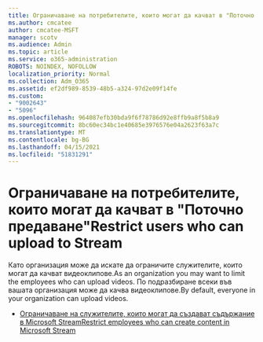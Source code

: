 ```yaml
---
title: Ограничаване на потребителите, които могат да качват в "Поточно предаване"
ms.author: cmcatee
author: cmcatee-MSFT
manager: scotv
ms.audience: Admin
ms.topic: article
ms.service: o365-administration
ROBOTS: NOINDEX, NOFOLLOW
localization_priority: Normal
ms.collection: Adm_O365
ms.assetid: ef2df989-8539-48b5-a324-97d2e09f14fe
ms.custom:
- "9002643"
- "5096"
ms.openlocfilehash: 964087efb30bda9f6f78786d92e8ffb9a8f5b8a9
ms.sourcegitcommit: 8bc60ec34bc1e40685e3976576e04a2623f63a7c
ms.translationtype: MT
ms.contentlocale: bg-BG
ms.lasthandoff: 04/15/2021
ms.locfileid: "51831291"
---
```

# <a name="restrict-users-who-can-upload-to-stream"></a><span data-ttu-id="63677-102">Ограничаване на потребителите, които могат да качват в "Поточно предаване"</span><span class="sxs-lookup"><span data-stu-id="63677-102">Restrict users who can upload to Stream</span></span>

<span data-ttu-id="63677-103">Като организация може да искате да ограничите служителите, които могат да качват видеоклипове.</span><span class="sxs-lookup"><span data-stu-id="63677-103">As an organization you may want to limit the employees who can upload videos.</span></span> <span data-ttu-id="63677-104">По подразбиране всеки във вашата организация може да качва видеоклипове.</span><span class="sxs-lookup"><span data-stu-id="63677-104">By default, everyone in your organization can upload videos.</span></span>

- [<span data-ttu-id="63677-105">Ограничаване на служителите, които могат да създават съдържание в Microsoft Stream</span><span class="sxs-lookup"><span data-stu-id="63677-105">Restrict employees who can create content in Microsoft Stream</span></span>](https://docs.microsoft.com/stream/restrict-uploaders)
